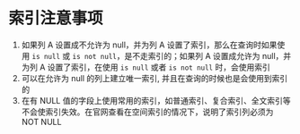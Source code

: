 # 索引注意事项

1. 如果列 A 设置成不允许为 null，并为列 A 设置了索引，那么在查询时如果使用 `is null` 或 `is not null`，是不走索引的；如果列 A 设置成允许为 null，并为列 A 设置了索引，在使用 `is null` 或者 `is not null` 时，会使用索引
2. 可以在允许为 null 的列上建立唯一索引, 并且在查询的时候也是会使用到索引的
3. 在有 NULL 值的字段上使用常用的索引，如普通索引、复合索引、全文索引等不会使索引失效。在官网查看在空间索引的情况下，说明了索引列必须为 NOT NULL